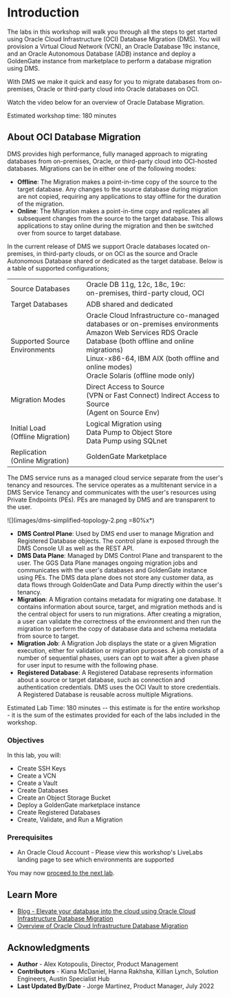 # Introduction

The labs in this workshop will walk you through all the steps to get started using Oracle Cloud Infrastructure (OCI) Database Migration (DMS). You will provision a Virtual Cloud Network (VCN), an Oracle Database 19c instance, and an Oracle Autonomous Database (ADB) instance and deploy a GoldenGate instance from marketplace to perform a database migration using DMS.

With DMS we make it quick and easy for you to migrate databases from on-premises, Oracle or third-party cloud into Oracle databases on OCI.

Watch the video below for an overview of Oracle Database Migration.

[](youtube:1qHjaRFlPUo)

Estimated workshop time: 180 minutes

## About OCI Database Migration

DMS provides high performance, fully managed approach to migrating databases from on-premises, Oracle, or third-party cloud into OCI-hosted databases. Migrations can be in either one of the following modes:

* **Offline**: The Migration makes a point-in-time copy of the source to the target database. Any changes to the source database during migration are not copied, requiring any applications to stay offline for the duration of the migration.
* **Online**: The Migration makes a point-in-time copy and replicates all subsequent changes from the source to the target database. This allows applications to stay online during the migration and then be switched over from source to target database.

In the current release of DMS we support Oracle databases located on-premises, in third-party clouds, or on OCI as the source and Oracle Autonomous Database shared or dedicated as the target database. Below is a table of supported configurations;

|                  |  |     
|--------------------------|-------------------------|
| Source Databases | Oracle DB 11g, 12c, 18c, 19c: <br>on-premises, third-party cloud, OCI  |   
| Target Databases | ADB shared and dedicated |  
| Supported Source Environments| Oracle Cloud Infrastructure co-managed databases or on-premises environments<br>Amazon Web Services RDS Oracle Database (both offline and online migrations)<br>Linux-x86-64, IBM AIX (both offline and online modes)<br>Oracle Solaris (offline mode only)|
| Migration Modes  | Direct Access to Source <br>(VPN or Fast Connect) Indirect Access to Source <br>(Agent on Source Env) |                        |  
| Initial Load <br> (Offline Migration) | Logical Migration using <br>Data Pump to Object Store <br>Data Pump using SQLnet |  |
| Replication <br> (Online Migration) | GoldenGate Marketplace |

The DMS service runs as a managed cloud service separate from the user's tenancy and resources. The service operates as a multitenant service in a DMS Service Tenancy and communicates with the user's resources using Private Endpoints (PEs). PEs are managed by DMS and are transparent to the user.

![](images/dms-simplified-topology-2.png =80%x*)

* **DMS Control Plane**: Used by DMS end user to manage Migration and Registered Database objects. The control plane is exposed through the DMS Console UI as well as the REST API.
* **DMS Data Plane**: Managed by DMS Control Plane and transparent to the user. The GGS Data Plane manages ongoing migration jobs and communicates with the user's databases and GoldenGate instance using PEs. The DMS data plane does not store any customer data, as data flows through GoldenGate and Data Pump directly within the user's tenancy.
* **Migration**: A Migration contains metadata for migrating one database. It contains information about source, target, and migration methods and is the central object for users to run migrations. After creating a migration, a user can validate the correctness of the environment and then run the migration to perform the copy of database data and schema metadata from source to target.
* **Migration Job**: A Migration Job displays the state or a given Migration execution, either for validation or migration purposes. A job consists of a number of sequential phases, users can opt to wait after a given phase for user input to resume with the following phase.
* **Registered Database**: A Registered Database represents information about a source or target database, such as connection and authentication credentials. DMS uses the OCI Vault to store credentials. A Registered Database is reusable across multiple Migrations.

Estimated Lab Time: 180 minutes -- this estimate is for the entire workshop - it is the sum of the estimates provided for each of the labs included in the workshop.


### Objectives

In this lab, you will:
* Create SSH Keys
* Create a VCN
* Create a Vault
* Create Databases
* Create an Object Storage Bucket
* Deploy a GoldenGate marketplace instance
* Create Registered Databases
* Create, Validate, and Run a Migration

### Prerequisites

* An Oracle Cloud Account - Please view this workshop's LiveLabs landing page to see which environments are supported

You may now [proceed to the next lab](#next).

## Learn More

* [Blog - Elevate your database into the cloud using Oracle Cloud Infrastructure Database Migration](https://blogs.oracle.com/dataintegration/elevate-your-database-into-the-cloud-using-oracle-cloud-infrastructure-database-migration)
* [Overview of Oracle Cloud Infrastructure Database Migration](https://docs.oracle.com/en-us/iaas/database-migration/doc/overview-oracle-cloud-infrastructure-database-migration.html)

## Acknowledgments

* **Author** - Alex Kotopoulis, Director, Product Management
* **Contributors** -  Kiana McDaniel, Hanna Rakhsha, Killian Lynch, Solution Engineers, Austin Specialist Hub
* **Last Updated By/Date** - Jorge Martinez, Product Manager, July 2022
